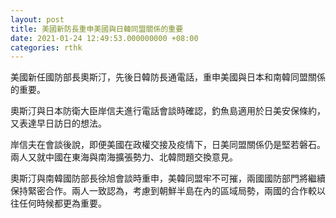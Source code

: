 ```yaml
---
layout: post
title: 美國新防長重申美國與日韓同盟關係的重要
date: 2021-01-24 12:49:53.000000000 +08:00
categories: rthk
---
```


美國新任國防部長奧斯汀，先後日韓防長通電話，重申美國與日本和南韓同盟關係的重要。

奧斯汀與日本防衛大臣岸信夫進行電話會談時確認，釣魚島適用於日美安保條約，又表達早日訪日的想法。

岸信夫在會談後說，即便美國在政權交接及疫情下，日美同盟關係仍是堅若磐石。兩人又就中國在東海與南海擴張勢力、北韓問題交換意見。

奧斯汀與南韓國防部長徐旭會談時重申，美韓同盟牢不可摧，兩國國防部門將繼續保持緊密合作。兩人一致認為，考慮到朝鮮半島在內的區域局勢，兩國的合作較以往任何時候都更為重要。
